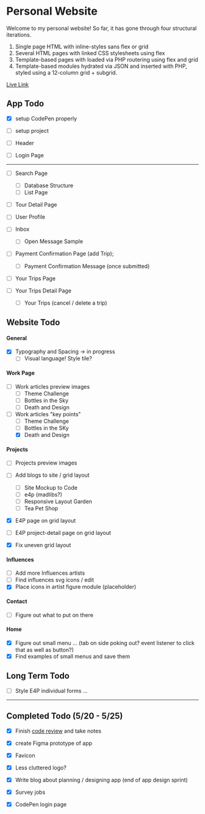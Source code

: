 # Personal Website

Welcome to my personal website! So far, it has gone through four structural iterations.

1. Single page HTML with inline-styles sans flex or grid
2. Several HTML pages with linked CSS stylesheets using flex
3. Template-based pages with loaded via PHP routering using flex and grid
4. Template-based modules hydrated via JSON and inserted with PHP, styled using a 12-column grid + subgrid.

<a 
	href="'https://peprojects.dev/alpha-8/jeremy"
	target="live">Live Link
</a>

## App Todo
- [x] setup CodePen properly
- [ ] setup project

- [ ] Header
- [ ] Login Page

---

- [ ] Search Page
	- [ ] Database Structure
	- [ ] List Page
- [ ] Tour Detail Page

- [ ] User Profile

- [ ] Inbox
	- [ ] Open Message Sample

- [ ] Payment Confirmation Page (add Trip);
	- [ ] Payment Confirmation Message (once submitted)

- [ ] Your Trips Page
- [ ] Your Trips Detail Page
	- [ ] Your Trips (cancel / delete a trip)



## Website Todo

#### General

- [x] Typography and Spacing -> in progress
	- [ ] Visual language! Style tile?

#### Work Page

- [ ] Work articles preview images
	- [ ] Theme Challenge
	- [ ] Bottles in the Sky
	- [ ] Death and Design

- [ ] Work articles "key points"
	- [ ] Theme Challenge
	- [ ] Bottles in the SKy
	- [x] Death and Design

#### Projects

- [ ] Projects preview images

- [ ] Add blogs to site / grid layout
	- [ ] Site Mockup to Code
	- [ ] e4p (madlibs?)
	- [ ] Responsive Layout Garden
	- [ ] Tea Pet Shop

- [x] E4P page on grid layout
- [ ] E4P project-detail page on grid layout
- [x] Fix uneven grid layout

#### Influences

- [ ] Add more Influences artists
- [ ] Find influences svg icons / edit
- [x] Place icons in artist figure module (placeholder)

#### Contact

- [ ] Figure out what to put on there

#### Home

- [x] Figure out small menu ... (tab on side poking out? event listener to click that as well as button?)
- [x] Find examples of small menus and save them

## Long Term Todo

- [ ] Style E4P individual forms ... 

---

## Completed Todo (5/20 - 5/25)
- [x] Finish <a href="https://perpetual.education/stories/serious-times-with-jeremy/">code review</a> and take notes 
- [x] create Figma prototype of app
- [x] Favicon
- [x] Less cluttered logo?
- [x] Write blog about planning / designing app (end of app design sprint)
- [x] Survey jobs 
- [x] CodePen login page






